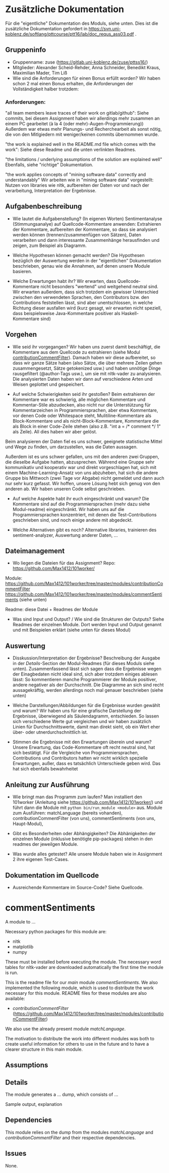 # Zusätzliche Dokumentation

Für die "eigentliche" Dokumentation des Moduls, siehe unten.
Dies ist die zusätzliche Dokumentation gefordert in https://svn.uni-koblenz.de/softlang/pttcourse/ptt16/lab/doc_requs_ass03.pdf .

## Gruppeninfo
* Gruppenname: 
zuse (https://gitlab.uni-koblenz.de/zuse/pttss16/)
* Mitglieder: 
Alexander Scheid-Rehder, Anna Schneider, Benedikt Kraus, Maximilian Mader, Tim Liß
* Wie sind die Anforderungen für einen Bonus erfüllt worden?
Wir haben schon 2 mal einen Bonus erhalten, die Anforderungen der Vollständigkeit halber trotzdem:

### Anforderungen:
"all team members leave traces of their work on gitlab/github":
Siehe commits, bei diesem Assignment haben wir allerdings mehr zusammen an einem PC gearbeitet (à la 4 (oder mehr)-Augen-Programmierung))
Außerdem war etwas mehr Planungs- und Recherchearbeit als sonst nötig, die von den Mitlgiedern mit weniger/keinen commits übernommen wurde.

"the work is explained well in the README.md file which comes with the work":
Siehe diese Readme und die unten verlinkten Readmes.

"the limitations / underlying assumptions of the solution are explained well"
Ebenfalls, siehe "richtige" Dokumentation.

"the work applies concepts of "mining software data" correctly and understandably"
Wir arbeiten wie in "mining software data" vorgestellt: Nutzen von libraries wie
nltk, aufbereiten der Daten vor und nach der verarbeitung, Interpretation der Ergebnisse.


## Aufgabenbeschreibung
* Wie lautet die Aufgabenstellung? (In eigenen Worten)
Sentimentanalyse (Stimmungsanalye) auf Quellcode-Kommentare anwenden:
Extrahieren der Kommentare, aufbereiten der Kommentare,
so dass sie analysiert werden können (trennen/zusammenfügen von Sätzen),
Daten verarbeiten und dann interessante Zusammenhänge herausfinden und
zeigen, zum Beispiel als Diagramm.

* Welche Hypothesen können gemacht werden?
Die Hypothesen bezüglich der Auswertung werden in der "eigentlichen" Dokumentation
beschrieben, genau wie die Annahmen, auf denen unsere Module basieren.

* Welche Erwartungen habt ihr?
Wir erwarten, dass Quellcode-Kommentare nicht besonders "wertend" und
weitgehend neutral sind.
Wir erwarten außerdem, dass sich trotzdem ein gewisser Unterschied zwischen
den verwendeten Sprachen, den Contributors bzw. den Contributions feststellen lässt,
sind aber unentschlossen, in welche Richtung dieser ausfallen wird
(kurz gesagt, wir erwarten nicht speziell, dass beispielsweise Java-Kommentare positiver
als Haskell-Kommentare sind)

## Vorgehen
* Wie seid ihr vorgegangen?
Wir haben uns zuerst damit beschäftigt, die Kommentare aus dem Quellcode
zu extrahieren (siehe Modul [contributionCommentFilter](https://github.com/Max1412/101worker/tree/master/modules/contributionCommentFilter)).
Damach haben wir diese aufbereitet, so dass wir ganze Sätze haben
(also Sätze, die über mehrere Zeilen gehen zusammengesetzt, Sätze getokenized usw.)
und haben unnötige Dinge rausgefiltert (@author-Tags usw.), um sie
mit nltk-vader zu analysieren.
Die analysierten Daten haben wir dann auf verschiedene Arten und Weisen
geplottet und gespeichert.

* Auf welche Schwierigkeiten seid ihr gestoßen?
Beim extrahieren der Kommentare war es schwierig, alle möglichen
Kommentare und Kommentar-Stile abzudecken, also nicht nur die Unterstützung 
für Kommentarzeichen in Programmiersprachen, aber etwa Kommentare, vor denen
Code oder Whitespace steht, Mulitiline-Kommentare als Block-Kommentare und
als nicht-Block-Kommentare, Kommentare die als Block in einer Code-Zeile
stehen (also z.B. "int a = /* comment */ 1" als Zeile).
All dies haben wir aber gelöst.

Beim analysieren der Daten fiel es uns schwer, geeignete statistische Mittel
und Wege zu finden, um darzustellen, was die Daten aussagen.

Außerdem ist es uns schwer gefallen, uns mit den anderen zwei Gruppen,
die dieselbe Aufgabe hatten, abzusprechen. Während eine Gruppe
sehr kommunikativ und kooperativ war und direkt vorgeschlagen hat,
sich mit einem Machine-Learning-Ansatz von uns abzuheben, hat sich die 
andere Gruppe bis Mittwoch (zwei Tage vor Abgabe) nicht gemeldet und dann
auch nur sehr kurz gefasst.
Wir hoffen, unsere Lösung hebt sich genug von den anderen ab. Wir haben
unseren Code selbst geschrieben.

* Auf welche Aspekte habt ihr euch eingeschränkt und warum?
Die Kommentare sind auf die Programmiersprachen (mehr dazu siehe Modul-readme)
eingeschränkt. Wir haben uns auf die Programmiersprachen konzentriert,
mit denen die Test-Contributions geschrieben sind, und noch einige andere
mit abgedeckt.

* Welche Alternativen gibt es noch?
Alternative libraries, trainieren des sentiment-analyzer, Auswertung anderer
Daten, ...


## Dateimanagement
* Wo liegen die Dateien für das Assignment?
Repo: https://github.com/Max1412/101worker/

Module: 
https://github.com/Max1412/101worker/tree/master/modules/contributionCommentFilter
https://github.com/Max1412/101worker/tree/master/modules/commentSentiments (siehe unten)

Readme:
diese Datei + Readmes der Module

* Was sind Input und Output? / Wie sind die Strukturen der Outputs?
Siehe Readmes der einzelnen Module. Dort werden Input und Output genannt
und mit Beispielen erklärt (siehe unten für dieses Modul)

## Auswertung
* Disskussion/Interpretation der Ergebnisse?
Beschreibung der Ausgabe in der _Details_-Section der Modul-Readmes
(für dieses Moduls siehe unten). Zusammenfassend lässt sich sagen
dass die Ergebnisse wegen der Einagbedaten nicht ideal sind,
sich aber trotzdem einiges ablesen lässt: So kommentieren
manche Programmierer der Module positiver, andere negativer als
der Durchschnitt. Die Diagramme an sich sind recht aussagekräftig,
werden allerdings noch mal genauer beschrieben (siehe unten)

* Welche Darstellungen/Abbildungen für die Ergebnisse wurden gewählt
und warum?
Wir haben uns für eine grafische Darstellung der Ergebnisse,
überwiegend als Säulendagramm, entschieden. So lassen sich
verschiedene Werte gut vergleichen und wir haben zusätzlich Linien für
Durchschnittswerte, damit man direkt sieht, ob ein Wert eher über- oder
utnerdurchschnittlich ist.

* Stimmen die Ergebnisse mit den Erwartungen überein und warum?
Unsere Erwartung, das Code-Kommentare oft recht neutral sind, hat sich bestätigt.
Für die Vergleiche von Programmiersprachen, Contributions und Contributors
hatten wir nicht wirklich spezielle Erwartungen, außer, dass es tatsächlich
Unterschiede geben wird. Das hat sich ebenfalls bewahrheitet

## Anleitung zur Ausführung
* Wie bringt man das Programm zum laufen?
Man installiert den 101worker (Anleitung siehe https://github.com/Max1412/101worker/)
und führt dann die Module mit ```python bin/run_module <module>```
aus. Module zum Ausführen: 
matchLanguage (bereits vohanden),
contributionCommentFilter (von uns),
commentSentiments (von uns, Haupt-Modul),

* Gibt es Besonderheiten oder Abhängigkeiten?
Die Abhänigkeiten der einzelnen Module (inklusive benötigte pip-packages)
stehen in den readmes der jeweilgen Module.

* Was wurde alles getestet?
Alle unsere Module haben wie in Assignment 2 ihre eigenen Test-Cases.

## Dokumentation im Quellcode
* Ausreichende Kommentare im Source-Code?
Siehe Quellcode.



# commentSentiments

A module to ...

Necessary python packages for this module are:
* nltk
* matplotlib
* numpy

These must be installed before executing the module. The necessary word
tables for nltk-vader are downloaded automatically the first time
the module is run.

This is the readme file for our *main* module _commentSentiments_.
We also implemented the following module, which is used to distribute the
work necessary for this module. README files for these modules are also available:
* _contributionCommentFilter_ (https://github.com/Max1412/101worker/tree/master/modules/contributionCommentFilter)

We also use the already present module _matchLanguage_.

The motivation to distribute the work into different modules was both to create useful information for others to use in the future and to have a clearer structure in this main module.

## Assumptions


## Details

The module generates a ... dump, which consists
of ...

Sample output, explanation

## Dependencies

This module relies on the dump from the modules _matchLanguage_ and
_contributionCommentFilter_ and their respective dependencies.

## Issues

None.